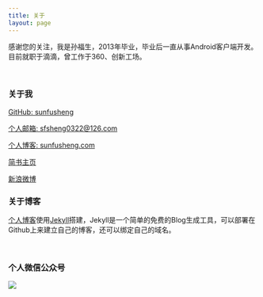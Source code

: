 ```yaml
---
title: 关于
layout: page
---
```


感谢您的关注，我是孙福生，2013年毕业，毕业后一直从事Android客户端开发。  
目前就职于滴滴，曾工作于360、创新工场。

<br/>

### 关于我

[GitHub: sunfusheng](https://github.com/sunfusheng)  

[个人邮箱: sfsheng0322@126.com](https://mail.126.com/)
  
[个人博客: sunfusheng.com](http://sunfusheng.com/)
  
[简书主页](http://www.jianshu.com/users/88509e7e2ed1/latest_articles)
  
[新浪微博](http://weibo.com/u/3852192525) 

### 关于博客

[个人博客](http://sunfusheng.com/)使用[Jekyll](http://jekyll.bootcss.com/)搭建，Jekyll是一个简单的免费的Blog生成工具，可以部署在Github上来建立自己的博客，还可以绑定自己的域名。

<br/>

### 个人微信公众号

<img src="http://sunfusheng.com/assets/wx_gongzhonghao.png">

<br/>